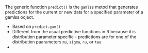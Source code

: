 The generic function `predict()` is the `gamlss` metod that generates predictions for the current or new data for a specified parameter of a gamlss ocject. 
- Based on `predict.gam()`
- Different from the usual predictive functions in R because it is distribution parameter specific - predictions are for one of the distribution paarameters `mu`, `sigma`, `nu`, or `tau`
- 

